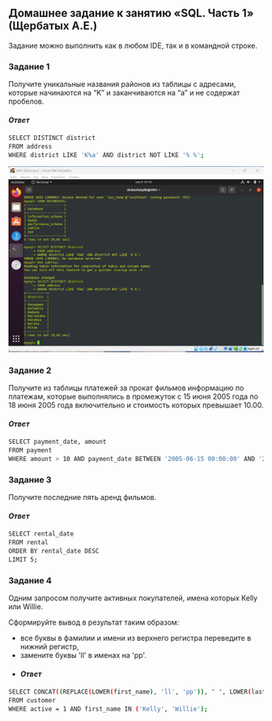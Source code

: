 ## Домашнее задание к занятию «SQL. Часть 1» (Щербатых А.Е.)
Задание можно выполнить как в любом IDE, так и в командной строке.

### Задание 1
Получите уникальные названия районов из таблицы с адресами, которые начинаются на “K” и заканчиваются на “a” и не содержат пробелов.
#### *Ответ*
```bash
SELECT DISTINCT district
FROM address
WHERE district LIKE 'K%a' AND district NOT LIKE '% %';
```
![alt text](Pictures/Picture1.jpg)
### Задание 2
Получите из таблицы платежей за прокат фильмов информацию по платежам, которые выполнялись в промежуток с 15 июня 2005 года по 18 июня 2005 года включительно и стоимость которых превышает 10.00.
#### *Ответ*
```bash
SELECT payment_date, amount
FROM payment
WHERE amount > 10 AND payment_date BETWEEN '2005-06-15 00:00:00' AND '2005-06-18 23:59:59';
```

### Задание 3
Получите последние пять аренд фильмов.
#### *Ответ*
```bash
SELECT rental_date
FROM rental
ORDER BY rental_date DESC
LIMIT 5;
```

### Задание 4
Одним запросом получите активных покупателей, имена которых Kelly или Willie.

Сформируйте вывод в результат таким образом: 
- все буквы в фамилии и имени из верхнего регистра переведите в нижний регистр,
- замените буквы 'll' в именах на 'pp'.
- #### *Ответ*
```bash
SELECT CONCAT((REPLACE(LOWER(first_name), 'll', 'pp')), " ", LOWER(last_name)) AS 'Имя и фамилия' , active
FROM customer
WHERE active = 1 AND first_name IN ('Kelly', 'Willie');
```
